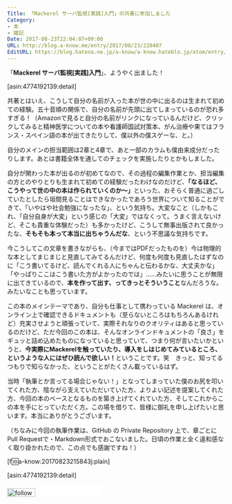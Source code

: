 ```yaml
---
Title: 「Mackerel サーバ監視[実践]入門」の共著に参加しました
Category:
- 本
- 雑記
Date: 2017-08-23T22:04:07+09:00
URL: http://blog.a-know.me/entry/2017/08/23/220407
EditURL: https://blog.hatena.ne.jp/a-know/a-know.hateblo.jp/atom/entry/8599973812291175687
---
```


「<b>Mackerel サーバ監視[実践]入門</b>」、ようやく出ました！



[asin:4774192139:detail]



共著とはいえ、こうして自分の名前が入った本が世の中に出るのは生まれて初めての経験。五十音順の関係で、自分の名前が先頭に出てしまっているのが恐れ多すぎる！（Amazonで見ると自分の名前がリンクになっているんだけど、クリックしてみると精神医学についての本や看護師国試対策本、がん治療や果てはフランス・スペイン語の本が出てきたりして、僕以外の僕スゲーな、と。）




<!-- more -->




自分のメインの担当範囲は2章と4章で、あと一部のカラムも僕由来成分だったりします。あとは書籍全体を通してのチェックを実施したりとかもしました。


自分が関わった本が出るのが初めてなので、その過程の編集作業とか、担当編集の方とのやりとりも生まれて初めての経験だったわけなのだけど、<b>「なるほど、こうやって世の中の本は作られていくのか〜」</b>といった、おそらく普通に過ごしていたとしたら垣間見ることはできなかったであろう世界について知ることができて、「いやはや社会勉強になったな」、という気持ち。大変なこと（しかもこれ、「自分自身が大変」という感じの「大変」ではなくって。うまく言えないけど、そこも貴重な体験だった）も多かったけど、こうして無事出版されて良かったな、<b>そもそも本って本当に出ちゃうんだな</b>、という不思議な気持ちです。



今こうしてこの文章を書きながらも、（今まではPDFだったものを）今は物理的な本としてまじまじと見直してみてるんだけど、何度も何度も見直したはずなのに「こう書いてるけど、読んでくれる人にちゃんと伝わるかな、大丈夫かな」「やっぱりここはこう書いた方がよかったのでは」......みたいに思うことが無限に出てきているので、<b>本を作って出す、ってきっとそういうこと</b>なんだろうな。みたいなことも思っています。


この本のメインテーマであり、自分も仕事として携わっている Mackerel は、オンライン上で確認できるドキュメントも（至らないところはもちろんあるけれど）充実させようと頑張っていて、実際それなりのクオリティはあると思っているのだけど、ただ今回のこの本は、そんなオンラインドキュメントの「良さ」をギュッと詰め込めたものになっていると思っていて、つまり何が言いたいかというと、<b>今実際にMackerelを触っていたり、導入をしはじめてみているところ、というような人にはぜひ読んで欲しい！</b>ということです。笑　きっと、知ってるつもりで知らなかった、ということがたくさん載っているはず。


当時「執筆とか言ってる場合じゃない！」となってしまっていた僕のお尻を叩いてくれた方、陰ながら支えていただいていた方、よりよい記述を提案してくれた方、今回の本のベースとなるものを築き上げてくれていた方、そしてこれからこの本を手にとっていただく方。この場を借りて、皆様に御礼を申し上げたいと思います。本当にありがとうございます。


（ちなみに今回の執筆作業は、GitHub の Private Repository 上で、章ごとにPull Requestで・Markdown形式でおこないました。日頃の作業と全く違和感なく取り掛かれたので、この点でも感謝ですね！）


[f:id:a-know:20170823215843j:plain]



[asin:4774192139:detail]


<div>
<a href='http://cloud.feedly.com/#subscription%2Ffeed%2Fhttp%3A%2F%2Fblog.a-know.me%2Ffeed'  target='blank'><img id='feedlyFollow' src='//s3.feedly.com/img/follows/feedly-follow-rectangle-volume-small_2x.png' alt='follow us in feedly' width='65' height='20'></a>



<iframe src="//blog.hatena.ne.jp/a-know/a-know.hateblo.jp/subscribe/iframe" allowtransparency="true" frameborder="0" scrolling="no" width="150" height="28"></iframe>
</div>
